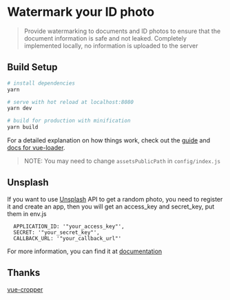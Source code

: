 # Watermark your ID photo

> Provide watermarking to documents and ID photos to ensure that the document information is safe and not leaked. Completely implemented locally, no information is uploaded to the server

## Build Setup

```bash
# install dependencies
yarn

# serve with hot reload at localhost:8080
yarn dev

# build for production with minification
yarn build
```

For a detailed explanation on how things work, check out the [guide](http://vuejs-templates.github.io/webpack/) and [docs for vue-loader](http://vuejs.github.io/vue-loader).

> NOTE: You may need to change `assetsPublicPath` in `config/index.js`

## Unsplash

If you want to use [Unsplash](https://unsplash.com/) API to get a random photo, you need to register it and create an app, then you will get an access_key and secret_key, put them in env.js

```
  APPLICATION_ID: '"your_access_key"',
  SECRET: '"your_secret_key"',
  CALLBACK_URL: '"your_callback_url"'
```

For more information, you can find it at [documentation](https://unsplash.com/documentation)

## Thanks

[vue-cropper](https://github.com/xyxiao001/vue-cropper)
